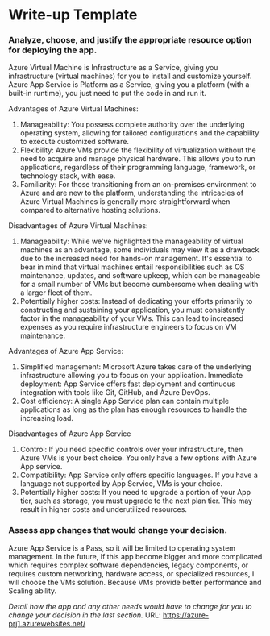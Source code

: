 # Write-up Template

### Analyze, choose, and justify the appropriate resource option for deploying the app.

Azure Virtual Machine is Infrastructure as a Service, giving you infrastructure (virtual machines) for you to install and customize yourself.
Azure App Service is Platform as a Service, giving you a platform (with a built-in runtime), you just need to put the code in and run it.

Advantages of Azure Virtual Machines:
1. Manageability: You possess complete authority over the underlying operating system, allowing for tailored configurations and the capability to execute customized software.
2. Flexibility: Azure VMs provide the flexibility of virtualization without the need to acquire and manage physical hardware. This allows you to run applications, regardless of their programming language, framework, or technology stack, with ease.
3. Familiarity: For those transitioning from an on-premises environment to Azure and are new to the platform, understanding the intricacies of Azure Virtual Machines is generally more straightforward when compared to alternative hosting solutions.

Disadvantages of Azure Virtual Machines:
1. Manageability: While we've highlighted the manageability of virtual machines as an advantage, some individuals may view it as a drawback due to the increased need for hands-on management. It's essential to bear in mind that virtual machines entail responsibilities such as OS maintenance, updates, and software upkeep, which can be manageable for a small number of VMs but become cumbersome when dealing with a larger fleet of them.
2. Potentially higher costs: Instead of dedicating your efforts primarily to constructing and sustaining your application, you must consistently factor in the manageability of your VMs. This can lead to increased expenses as you require infrastructure engineers to focus on VM maintenance.

Advantages of Azure App Service:
1. Simplified management: Microsoft Azure takes care of the underlying infrastructure allowing you to focus on your application.
Immediate deployment: App Service offers fast deployment and continuous integration with tools like Git, GitHub, and Azure DevOps.
2. Cost efficiency: A single App Service plan can contain multiple applications as long as the plan has enough resources to handle the increasing load.

Disadvantages of Azure App Service
1. Control: If you need specific controls over your infrastructure, then Azure VMs is your best choice. You only have a few options with Azure App service. 
2. Compatibility: App Service only offers specific languages. If you have a language not supported by App Service, VMs is your choice.
3. Potentially higher costs: If you need to upgrade a portion of your App tier, such as storage, you must upgrade to the next plan tier. This may result in higher costs and underutilized resources. 


### Assess app changes that would change your decision.
Azure App Service is a Pass, so it will be limited to operating system management. In the future, If this app become bigger and more complicated which requires complex software dependencies, legacy components, or requires custom networking, hardware access, or specialized resources, I will choose the VMs solution. Because VMs provide better performance and Scaling ability.

*Detail how the app and any other needs would have to change for you to change your decision in the last section.* 
URL: https://azure-prj1.azurewebsites.net/